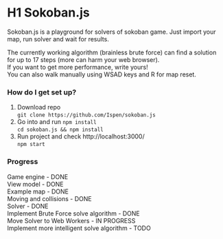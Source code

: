 # H1 Sokoban.js #
Sokoban.js is a playground for solvers of sokoban game. 
Just import your map, run solver and wait for results.
  
The currently working algorithm (brainless brute force) can find a solution for up to 17 steps (more can harm your web browser).  
If you want to get more performance, write yours!  
You can also walk manually using WSAD keys and R for map reset.  

### How do I get set up? ###
1. Download repo  
`git clone https://github.com/Ispen/sokoban.js`
2. Go into and run `npm install`  
`cd sokoban.js && npm install`
3. Run project and check http://localhost:3000/  
`npm start`
### Progress ###
Game engine - DONE   
View model - DONE  
Example map - DONE  
Moving and collisions - DONE  
Solver - DONE  
Implement Brute Force solve algorithm - DONE  
Move Solver to Web Workers - IN PROGRESS  
Implement more intelligent solve algorithm - TODO  
